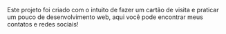 Este projeto foi criado com o intuito de fazer um cartão
de visita e praticar um pouco de desenvolvimento web, aqui
você pode encontrar meus contatos e redes sociais!
